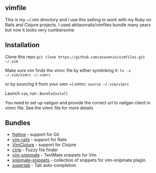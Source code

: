 ## vimfile

This is my ~/.vim directory and I use this setting to work with my Ruby on Rails and Clojure projects. I used akitaonrails/vimfiles bundle many years but now it looks very cumbersome

## Installation

Clone this repo
`git clone https://github.com/avasenin/vimfiles.git ~/.vim`

Make sure vim finds the vimrc file by either symlinking it:
`ln -s ~/.vim/vimrc ~/.vimrc`

or by sourcing it from  your own ~/.vimrc:
`source ~/.vim/vimrc`

Launch `vim`, run `:BundleInstall` 

You need to set up nailgun and provide the correct url to nailgan client in vimrc file. See the vimrc file for more details

## Bundles

* [figitive](http://github.com/tpope/vim-fugitive) - support for Git
* [vim-rails](http://github.com/tpope/vim-rails) - support for Rails
* [VimClojure](vim-scripts) - support for Clojure 
* [ctrlp](http://github.com/kien/ctrlp.vim) - Fuzzy file finder
* [vim-snipmate](http://github.com/garbas/vim-snipmate) - TextMate snippets for Vim
* [snipmate-snippets](http://github.com/hoza/snipmate-snippets) - collection of snippets for vim-snipmate plagin
* [supertab](http://github.com/ervandew/supertab) - Tab auto-completion


